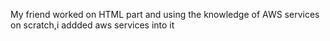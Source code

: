 My friend worked on HTML part and using the knowledge of AWS services on scratch,i addded aws services into it

